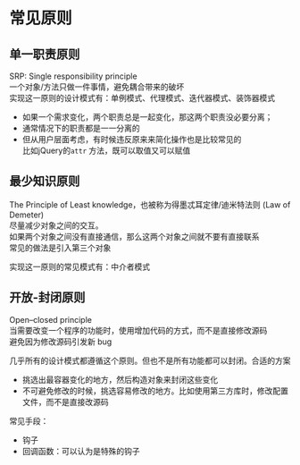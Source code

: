 # 常见原则

## 单一职责原则

SRP: Single responsibility principle  
一个对象/方法只做一件事情，避免耦合带来的破坏  
实现这一原则的设计模式有：单例模式、代理模式、迭代器模式、装饰器模式

- 如果一个需求变化，两个职责总是一起变化，那这两个职责没必要分离；
- 通常情况下的职责都是一一分离的
- 但从用户层面考虑，有时候违反原来来简化操作也是比较常见的  
  比如jQuery的`attr` 方法，既可以取值又可以赋值

## 最少知识原则

The Principle of Least knowledge，也被称为得墨忒耳定律/迪米特法则 (Law of Demeter)  
尽量减少对象之间的交互。  
如果两个对象之间没有直接通信，那么这两个对象之间就不要有直接联系  
常见的做法是引入第三个对象

实现这一原则的常见模式有：中介者模式

## 开放-封闭原则

Open–closed principle  
当需要改变一个程序的功能时，使用增加代码的方式，而不是直接修改源码  
避免因为修改源码引发新 bug

几乎所有的设计模式都遵循这个原则。但也不是所有功能都可以封闭。合适的方案

- 挑选出最容器变化的地方，然后构造对象来封闭这些变化
- 不可避免修改的时候，挑选容易修改的地方。比如使用第三方库时，修改配置文件，而不是直接改源码

常见手段：

- 钩子
- 回调函数：可以认为是特殊的钩子
